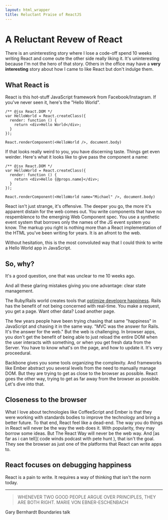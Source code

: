 ```yaml
---
layout: html_wrapper
title: Reluctant Praise of ReactJS
---
```


# A Reluctant Revew of React

There is an uninteresting story where I lose a code-off spend 10 weeks writing React and come oute the other side really liking it. It's uninteresting because I'm not the hero of that story. Others in the office may have a **very interesting** story about how I came to like React but don't indulge them.

## What React is

React is this hot-stuff JavaScript framework from Facebook/Instagram. If you've never seen it, here's the "Hello World".

    /** @jsx React.DOM */
    var HelloWorld = React.createClass({
      render: function () {
        return <div>Hello World</div>;
      }
    });

    React.renderComponent(<HelloWorld />, document.body)

If that looks really weird to you, you have discerning taste. Things get even weirder. Here's what it looks like to give pass the component a name:

    /** @jsx React.DOM */
    var HelloWorld = React.createClass({
      render: function () {
        return <div>Hello {@props.name}</div>;
      }
    });

    React.renderComponent(<HelloWorld name="Michael" />, document.body)

React isn't just strange, it's offensive. The deeper you go, the more it's apparent distain for the web comes out. You write components that have no respemblence to the emerginig Web Component spec. You use a synthetic event system that borrows only the names of the JS event system you know. The markup you right is nothing more than a React implementation of the HTML you've been writing for years. It is an afront to the web.

Without hesitation, this is the most convoluted way that I could think to write a Hello World app in JavaScript.

## So, why?

It's a good question, one that was unclear to me 10 weeks ago.

And all these glaring mistakes giving you one advantage: clear state management.

The Ruby/Rails world creates tools that [optimize developre happiness](https://gettingreal.37signals.com/ch10_Optimize_for_Happiness.php). Rails has the benefit of not being concerned with real-time. You make a request, you get a page. Want other data? Load another page.

The few years people have been trying chasing that same "happiness" in JavaScript and chasing it in the same way. "MVC was the answer for Rails. It's the answer for the web." But the web is challenging. In browser apps, you don't get the benefit of being able to just reload the entire DOM when the user interacts with something, or when you get fresh data from the Server. You have to know what's on the page, and how to update it. It's very proceedural.

Backbone gives you some tools organizing the complexity. And frameworks like Ember abstract you several levels from the need to manually manage DOM. But they are trying to get as close to the browser as possible. React goes the other way, trying to get as far away from the browser as possible. Let's dive into that.

## Closeness to the browser

What I love about technologies like CoffeeScript and Ember is that they were working with standards bodies to improve the technology and bring a better future. To that end, React feel like a dead-end. The way you do things in React will never be the way the web does it. With popularity, they may borrow some ideas. But The React Way will never be the web way. And [as far as i can tell]( code winds podcast with pete hunt ), that isn't the goal. They see the browser as just one of the platforms that React can write apps to.

## React focuses on debugging happiness

React is a pain to write. It requires a way of thinking that isn't the norm today. 

---

> WHENEVER TWO GOOD PEOPLE ARGUE OVER PRINCIPLES, THEY ARE BOTH RIGHT.
> MARIE VON EBNER-ESCHENBACH

Gary Bernhardt Boundaries talk
